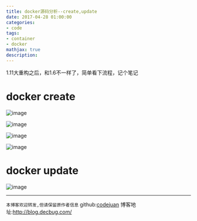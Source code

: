 ```yaml
---
title: docker源码分析--create,update
date: 2017-04-28 01:00:00
categories:
- code
tags:
- container
- docker
mathjax: true
description: 
---
```


1.11大重构之后，和1.6不一样了，简单看下流程，记个笔记

<!--more-->

# docker create
![image](https://cloud.githubusercontent.com/assets/5423628/25509115/2d5fe742-2be9-11e7-8afa-833f4a5e1f4f.png)


![image](https://cloud.githubusercontent.com/assets/5423628/25509046/aa1979b6-2be8-11e7-9c2a-8406a1012687.png)

![image](https://cloud.githubusercontent.com/assets/5423628/25509038/962cdb82-2be8-11e7-8805-c26317e2776b.png)

![image](https://cloud.githubusercontent.com/assets/5423628/25509071/e8495f3a-2be8-11e7-8699-d4a501191b15.png)



# docker update
![image](https://cloud.githubusercontent.com/assets/5423628/25508941/e683a26a-2be7-11e7-84eb-3710d7872f05.png)

----------------------------

`本博客欢迎转发,但请保留原作者信息`
github:[codejuan](https://github.com/CodeJuan)
博客地址:http://blog.decbug.com/


